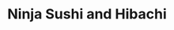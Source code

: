 ---
layout: place
title: "Ninja Sushi and Hibachi"
permalink: /ohio/mentor-on-the-lake/ninja-sushi-and-hibachi.html
stateAbbr: OH
stateName: Ohio
cityName: Mentor-On-The-Lake
place_id: ChIJA_SNRXKvMYgRH7sTW6rAqzo
photos:
  - name: >-
      places/ChIJA_SNRXKvMYgRH7sTW6rAqzo/photos/AeeoHcLqau4d4dFV1S7Thaa_yAwyXB-NKUFbNSQtnXAD6xYToatwL0OqVh3tjmuJvDGkZTRj1CTGOxcyhD-HpF0AUH8KP9EEe6noN9gqM742tYatkSVdKjjWrTdelQdXuQ4aiyQKeGDuU0bHYaCKzFe8tjakuJjXvLxAA_Rb8in5bwVCdgzAWPmx1dTCFUdueIsBUWaZ1pRxky6X45565RsNxbDUcMrJXUFtmmX5lYlZJzx6PqYkXmtluaxxydLwY1nss3tfoDRNyaZwLq58DQzhPEjiEYH56vP-Yw741bQLszN_pPZNX8oPr0C4G0RkmKk8v22UrOG_-IfMkzmZfcWOtLBKPTGoFsLLhn6TStmCtcd_53I0Vqmi5E-OaiPunLY6XPY2ZsKlQGAfzIhE50ML3-8QPapS0x6VURG891CZ5riSUTrB
    widthPx: 2992
    heightPx: 2992
    authorAttributions:
      - displayName: Vivi Adams
        uri: https://maps.google.com/maps/contrib/103604014565755194481
        photoUri: >-
          https://lh3.googleusercontent.com/a-/ALV-UjVhBVe7hddat5WZApRYr5vAzDoliJMmjjBusJldWAMVObKb2lb0=s100-p-k-no-mo
    flagContentUri: >-
      https://www.google.com/local/imagery/report/?cb_client=maps_api_places.places_api&image_key=!1e10!2sCIHM0ogKEICAgICe1dOGzwE&hl=en-US
    googleMapsUri: >-
      https://www.google.com/maps/place//data=!3m4!1e2!3m2!1sCIHM0ogKEICAgICe1dOGzwE!2e10!4m2!3m1!1s0x8831af72458df403:0x3aabc0aa5b13bb1f
  - name: >-
      places/ChIJA_SNRXKvMYgRH7sTW6rAqzo/photos/AeeoHcKArn6AFO7X47q7XRIQx6_5JNj7I8YPNReZTpUFH1X8Jqb_LO39wBoj4OXs7CyOxG7aPAm6NxSATeuXzQYYteYjNjcUusXDodQilWBTfU6BfQEtIG52paL7kuYogoC2OmbTqw9E7T_wKANURZcFw7_LaLjWdxzZzBbWqDqbfiXEU8_HPFrthv1Lj83snJtAlJif4AbfvU8hfrSOVjNK9fQXE7lpYr8cQCxot1wyp8j8n6KRlg_LDNStwTO_RdDcFG5Brg6iVWnQetQ4iAlkXNAmz2shdaz4sEH8p8Bsnxq2RQ
    widthPx: 2400
    heightPx: 1600
    authorAttributions:
      - displayName: Ninja Sushi and Hibachi
        uri: https://maps.google.com/maps/contrib/108448461735225053755
        photoUri: >-
          https://lh3.googleusercontent.com/a/ACg8ocJDUSc-scW4jd9xZao4UCyweL8Zx2mcoAUdNNVhNsXlbsz1cg=s100-p-k-no-mo
    flagContentUri: >-
      https://www.google.com/local/imagery/report/?cb_client=maps_api_places.places_api&image_key=!1e10!2sAF1QipOH4i2m61JlUETnP_9PDr0j5OoqwLCJLKawMPA_&hl=en-US
    googleMapsUri: >-
      https://www.google.com/maps/place//data=!3m4!1e2!3m2!1sAF1QipOH4i2m61JlUETnP_9PDr0j5OoqwLCJLKawMPA_!2e10!4m2!3m1!1s0x8831af72458df403:0x3aabc0aa5b13bb1f
  - name: >-
      places/ChIJA_SNRXKvMYgRH7sTW6rAqzo/photos/AeeoHcJn3Xuy7TnFgDXH6UkssoE7hYkHMWujC7oeNGkmdg-ZcvsaRestjq9ra8Ov7bxEo1p3W_lazxO6Q-28LNMD0Z69NvaLensnF54IUGpAJi2wwdlLIQxtGKpU9VDrqFdMxFoG4Sk0ye8Xrc8PoUx5F8BIccIYCFG87wGuwjX3Nf6AdgahHikkSRmZd4jMbyHNjfcqhWFT1bA_98mghLLRKM-zyX-1HfT-G2WcRKwuDFLYq5GNwwzHC7Ndan-vkHJc24OUKg4Ui-mR0cqPLzPOaZ845ZXdX4ywL7T_lCAe8Lm2_rAfbmJCvTFi1DgP1VReY2pVyOjc-dpPCUohw3VtFi702aDJjDKzG89rd8QcGarwtKW4qoj9hXfgcYxq_yXMSJO4vxiQQZXidzWEGlTfR9T_vtEDPPNSXwvCq4coilnyQXhj
    widthPx: 4000
    heightPx: 2252
    authorAttributions:
      - displayName: Big-J
        uri: https://maps.google.com/maps/contrib/105946261328844197226
        photoUri: >-
          https://lh3.googleusercontent.com/a/ACg8ocKqD9SK5vikYQzk1BTHqi-bIrCDfkskBk21HAJTVU9CjibMSaGD=s100-p-k-no-mo
    flagContentUri: >-
      https://www.google.com/local/imagery/report/?cb_client=maps_api_places.places_api&image_key=!1e10!2sCIHM0ogKEICAgMDwpJ2EvQE&hl=en-US
    googleMapsUri: >-
      https://www.google.com/maps/place//data=!3m4!1e2!3m2!1sCIHM0ogKEICAgMDwpJ2EvQE!2e10!4m2!3m1!1s0x8831af72458df403:0x3aabc0aa5b13bb1f
  - name: >-
      places/ChIJA_SNRXKvMYgRH7sTW6rAqzo/photos/AeeoHcJ5JIe2vk6okmOILW4qQn1BEdOwcdlf0DAB8fKsi9pNoJIcOr_IXjy_32QGZVFvjMlgjJAGcWytsgwHcENF8JrW-qJxFjSlGEnZlTj6a3LZqbJud8TPXPTrwl8zFwXynRwya9l7oriS-Abq8CW-JfpvFX-3RcOgfTviAEh2ojsPm6sUiEYF5Rp3U7L4r7pB3tVMEiaFqbNkg7-il9qz1oGEVh5Y6BLMnSsPrHhlU7Drm9FhtbNFAVQaRSOaLuNzCNI6I9rRMnGio9QsNUKWZPkqAKyk0izsoxBvEuVsVJi4S-Nne2wVikb4cuQVNeSMZPi2AISndosL9hMUmLvZbBlMFGx0btl33tNTC4XfhkR6y1Sy2hKyI9lF4L--JDfaA8pTi7AdFuSgY-HjcgiLeAKUyN-OYJRP4ipNrMzoX-FZjdE
    widthPx: 3600
    heightPx: 4800
    authorAttributions:
      - displayName: Heidi
        uri: https://maps.google.com/maps/contrib/106210038564329401307
        photoUri: >-
          https://lh3.googleusercontent.com/a/ACg8ocJ9ovPoWZsOklJfoJwoN8Bxobh-ownOOtxLT2RQrdW_-5aIWg=s100-p-k-no-mo
    flagContentUri: >-
      https://www.google.com/local/imagery/report/?cb_client=maps_api_places.places_api&image_key=!1e10!2sCIHM0ogKEICAgIDvxsjp9gE&hl=en-US
    googleMapsUri: >-
      https://www.google.com/maps/place//data=!3m4!1e2!3m2!1sCIHM0ogKEICAgIDvxsjp9gE!2e10!4m2!3m1!1s0x8831af72458df403:0x3aabc0aa5b13bb1f
  - name: >-
      places/ChIJA_SNRXKvMYgRH7sTW6rAqzo/photos/AeeoHcJEvzJ9aWFCabMRl3C-6iPc-WyppGIAFCfnLWneNTAcPUFFdV_ZaodaaL3J889WFkJJa2PfIWg6AUq8N37hftIykA5vyrsRG3_cHE9C0gpaXwHXKzUSc6_sGqNtjSVNaclnKWbCCwLvEcFdacUJ-cAh6p5rstSPyEIV_8IT7hznW42Pu8IINUHroFt-_vcv1amP97it5qpOOd6eLpotPIdI0zewmY52Ho0-PYmXCKyqs9J8LHSLBb8_lMZEzdu-8EPL2MM_H6cE_R3P563lj82sY-9rk2kUuEydboqFnogHyk0N-seW3DPQvkyKNAKyhfCiDZJKoIzQTdU4jPuHaWVFdvgZAlQ33V50DIfgzDTRbUFSfcQse_xj3oLJWWjLpcp_LvlS-_rGbuCUTasSxm0j4jQTAly5AMrwmv_js6M4YYOVQJDxucp5rO3qpeIM
    widthPx: 2796
    heightPx: 2661
    authorAttributions:
      - displayName: Olga H.
        uri: https://maps.google.com/maps/contrib/110764076093149561163
        photoUri: >-
          https://lh3.googleusercontent.com/a/ACg8ocKCcHFvMqdfeQRdIIQ33B48-F10hOPz9t4a_W3wjCqwm9OhrA=s100-p-k-no-mo
    flagContentUri: >-
      https://www.google.com/local/imagery/report/?cb_client=maps_api_places.places_api&image_key=!1e10!2sCIABIhAGbzaqvjWNH2f0m9cAB8KS&hl=en-US
    googleMapsUri: >-
      https://www.google.com/maps/place//data=!3m4!1e2!3m2!1sCIABIhAGbzaqvjWNH2f0m9cAB8KS!2e10!4m2!3m1!1s0x8831af72458df403:0x3aabc0aa5b13bb1f
  - name: >-
      places/ChIJA_SNRXKvMYgRH7sTW6rAqzo/photos/AeeoHcKg7kvcNnHLuZmuflERMBm91wcwpDOgt9QajnYil05gM7tF-GoOOr5qHqy654G4hgwExYd-t1v789_5zklvV-XDnkYtmQmg2E4uSDBpYtmWOhieRcEbXFXkI15A3azNdbtcwUCkEzHeOKFd8vhPdkL14PDbNMgKz_w-DWdNTVsTPvEVXhpOA1MxbhfhAHQgLMp6crl2H-1R9Z6lmyx2AvM1G5lZj8JlB9oRwo4O-ePpD38d49QDHISMHZp25NGLCgQxx8WBUL5CrO0Wz7MidCuiTYLYv0D53OS_hzf0OIuh_XCS2HeL_wDg_GkQZth26Q3fBUHc1__K72FEFGwp49qvNhbvkWxUjxAmkZ_2MHI9E6udt9w2qBs0ORgK86c_ZF-y5u0nPoJ5WLkn0KUfBOFN3Y4eOAHBaf7lXluHToEP-R0I
    widthPx: 4000
    heightPx: 3000
    authorAttributions:
      - displayName: Jennifer Tanner
        uri: https://maps.google.com/maps/contrib/105907624080415669736
        photoUri: >-
          https://lh3.googleusercontent.com/a-/ALV-UjXrVhq67nNvph182npJLKmOxoNBvKNaZnZjADOkztMLMyurjbxo4w=s100-p-k-no-mo
    flagContentUri: >-
      https://www.google.com/local/imagery/report/?cb_client=maps_api_places.places_api&image_key=!1e10!2sCIHM0ogKEICAgID7j-uf8AE&hl=en-US
    googleMapsUri: >-
      https://www.google.com/maps/place//data=!3m4!1e2!3m2!1sCIHM0ogKEICAgID7j-uf8AE!2e10!4m2!3m1!1s0x8831af72458df403:0x3aabc0aa5b13bb1f
  - name: >-
      places/ChIJA_SNRXKvMYgRH7sTW6rAqzo/photos/AeeoHcLHwPuFQ32Y82VuYhKjgZoIrsL50cFhGchVEPjzEBjYHDpCVP9oaUfhWuvTI0HAerlTPc-xOz_a8YQABlJ5R3HsD7_flsCAJgGbY9QJiitoFwauijo_0avnwqorrnuzBaFhxB3lkkA8MZvNn_cHD_UK1ykwUMnIV4NGw5NJD4TUEbd2yLheTIdIJdbwkbCqSPjeLp87COT9oOC2wCyYOHcrRDyq9NHfLgWB-me36rWYkoqwWOJk00Di1BCoNoVLO8QSpLvmKySSq-GuK4LulHicsOKt_YQE8C75laj9AdN3aBqibmdlHRCfrLzIEL2jjybHfSyh3TdeMQc8fEXckvwdVVFXBDgzN0oDDtk_PuvK2jlUwK2DlYFiij_T0CEKaDG53cukWkl96XxBpQi8MfLhMj9di4GvKsrs8zs6jz6jFQ
    widthPx: 4032
    heightPx: 3024
    authorAttributions:
      - displayName: Valentyn Panchenko
        uri: https://maps.google.com/maps/contrib/103434167204448462324
        photoUri: >-
          https://lh3.googleusercontent.com/a-/ALV-UjV2P6gL4Kfu1-YmizU7teLnFI41vuVmNvmL0TzfHF5gumF-aBULyQ=s100-p-k-no-mo
    flagContentUri: >-
      https://www.google.com/local/imagery/report/?cb_client=maps_api_places.places_api&image_key=!1e10!2sCIHM0ogKEICAgICH4_-DOg&hl=en-US
    googleMapsUri: >-
      https://www.google.com/maps/place//data=!3m4!1e2!3m2!1sCIHM0ogKEICAgICH4_-DOg!2e10!4m2!3m1!1s0x8831af72458df403:0x3aabc0aa5b13bb1f
  - name: >-
      places/ChIJA_SNRXKvMYgRH7sTW6rAqzo/photos/AeeoHcLSoOiVJas_hd9zPUX7_-9SIN5MqHf5Wrpx9iFqU7tL17N_9DIK-2z_B0e42GzoTJeDkG4hW6IaYRx4K0KlV8HiaHz2nmOMAMKDgWe8gEcu03DNA24sHCi0NW708jtUxJoew_qz6Q1aePMumWEEXda4Hx2KuVIX28n8MmJhCPIgSAJhPUB7mtPd4eIbzXJCp_lh_toCd24y62xf1HVlClNWxJZYTP0hGwlYWzFny9rf3WVitkeCktsNvSsWbNBmhx0QlScYjK1WxSA7T4a8a3PDqDxf2YzRS8B8G_iWHJ0zi-Y6jq9_3OjQVz8YAK_QGLhyuJnBWiD7z8riIsjVsVFOYXpleNaT6fWpDZGkOlUKUxMcqR21IEZq1bhp-gwByQHeyZZHxO5XaIMOXPKrj2Or4BSMFfkigiAmUIc1qXY
    widthPx: 3024
    heightPx: 4032
    authorAttributions:
      - displayName: P N
        uri: https://maps.google.com/maps/contrib/105064267533124639825
        photoUri: >-
          https://lh3.googleusercontent.com/a-/ALV-UjXI6hvcJC0tKwFt_sQ6a1dm7xmmwTiKtq_n4NDu8NwuTy2bynzD=s100-p-k-no-mo
    flagContentUri: >-
      https://www.google.com/local/imagery/report/?cb_client=maps_api_places.places_api&image_key=!1e10!2sCIHM0ogKEICAgMCI8ZbVAQ&hl=en-US
    googleMapsUri: >-
      https://www.google.com/maps/place//data=!3m4!1e2!3m2!1sCIHM0ogKEICAgMCI8ZbVAQ!2e10!4m2!3m1!1s0x8831af72458df403:0x3aabc0aa5b13bb1f
  - name: >-
      places/ChIJA_SNRXKvMYgRH7sTW6rAqzo/photos/AeeoHcL5dG0JVzaBZTwFDqxiK6bKLcWLyGr3sqtKy0KibA-MwPI0cgn5OmnCqBzPvlX_32Db4hK9He1XHyx7vFh1PA1nvTpS-J2YKysxUbUwuPQAxrA_hUnR_IIjE_fFjeY4bD6yhr4jbkZv_jJSUHNFoBTbuSfShLOyjY7e6FAxfNTwJcPvZcR5tDy6aDaJKTp72q0yCbtlvuGdLv2YP_b6sL-RAc68s5eoTtJ-KVZ3VDknHdlGZxwOwPjqjLg3Q6-h5f5QGPLtjjUy_GU6MPIYlfcmgbr4800hnbNlIUF3f_OwNvPL0Q7NGxpcKc7FoCud1gazZrmy-4XhIiMmlt_QK6JimB5C5x6gX9MxhxFUSgKCULkXQzPuNXHwtXpjLREiY46rJoWNzpzmjoqUjSW4nV9xxZjqZTD0vCh9vXezhbcAbCYT
    widthPx: 3024
    heightPx: 4032
    authorAttributions:
      - displayName: Lexie Edwards
        uri: https://maps.google.com/maps/contrib/108191858252436727000
        photoUri: >-
          https://lh3.googleusercontent.com/a/ACg8ocLE_XC1-m87afxxjn6CrKh8C8ouhGnF8FLCpKbuVY-_sFnVHA=s100-p-k-no-mo
    flagContentUri: >-
      https://www.google.com/local/imagery/report/?cb_client=maps_api_places.places_api&image_key=!1e10!2sCIHM0ogKEICAgMDw2ePvxwE&hl=en-US
    googleMapsUri: >-
      https://www.google.com/maps/place//data=!3m4!1e2!3m2!1sCIHM0ogKEICAgMDw2ePvxwE!2e10!4m2!3m1!1s0x8831af72458df403:0x3aabc0aa5b13bb1f
  - name: >-
      places/ChIJA_SNRXKvMYgRH7sTW6rAqzo/photos/AeeoHcIw6ydW7dN80NEsTZYdzWj87UxIe_sGRGbnVg-MtB8HD9Yp6EbSneiOaoG1xodfY3um7asiIAumtylDKN9YiHrU18bMUKxlGlXB7teGCrPwOZ1W_EJjI_vXoVHXJHKCH03wLju17LiKl7Py3Mg9dRP6haKcoaxEWcD656f6feUTt3j2v6CL2z6Ei_D97AzhP9Mggt-uYNgiJMj-rEs5ZztNDjFEeCvA2zMPOl0oNjzQJKPB6MzoGsVTOtA1DInM3DPOrGlVx3twm39yo8ULn9c_djLasiqfasf0tUWFW4eW3MU0FlaoOkdDALurMunAzGhGnSnjNgAgYkqBQVZ7vygIzMkyuOuRRdYI3KEZely2jyNr5war7uXjE1aEzVIaVMX_rfxMlWEZs6NiAEH5dSb6b4kc7kg8NLce7q-Mc9BHfEfw
    widthPx: 4080
    heightPx: 3072
    authorAttributions:
      - displayName: Olga H.
        uri: https://maps.google.com/maps/contrib/110764076093149561163
        photoUri: >-
          https://lh3.googleusercontent.com/a/ACg8ocKCcHFvMqdfeQRdIIQ33B48-F10hOPz9t4a_W3wjCqwm9OhrA=s100-p-k-no-mo
    flagContentUri: >-
      https://www.google.com/local/imagery/report/?cb_client=maps_api_places.places_api&image_key=!1e10!2sCIHM0ogKEICAgICz8sD_4AE&hl=en-US
    googleMapsUri: >-
      https://www.google.com/maps/place//data=!3m4!1e2!3m2!1sCIHM0ogKEICAgICz8sD_4AE!2e10!4m2!3m1!1s0x8831af72458df403:0x3aabc0aa5b13bb1f
address: 7873 Munson Rd, Mentor-On-The-Lake, OH 44060, USA
street: 7873 Munson Rd
city: Mentor-On-The-Lake
state: OH
zip: '44060'
country: USA
neighborhood: null
latitude: '41.705431'
longitude: '-81.358164'
accessibility_options:
  wheelchairAccessibleParking: true
  wheelchairAccessibleEntrance: true
  wheelchairAccessibleRestroom: true
  wheelchairAccessibleSeating: true
business_status: OPERATIONAL
name: Ninja Sushi and Hibachi
google_maps_links:
  directionsUri: >-
    https://www.google.com/maps/dir//''/data=!4m7!4m6!1m1!4e2!1m2!1m1!1s0x8831af72458df403:0x3aabc0aa5b13bb1f!3e0
  placeUri: https://maps.google.com/?cid=4227684513122335519
  writeAReviewUri: >-
    https://www.google.com/maps/place//data=!4m3!3m2!1s0x8831af72458df403:0x3aabc0aa5b13bb1f!12e1
  reviewsUri: >-
    https://www.google.com/maps/place//data=!4m4!3m3!1s0x8831af72458df403:0x3aabc0aa5b13bb1f!9m1!1b1
  photosUri: >-
    https://www.google.com/maps/place//data=!4m3!3m2!1s0x8831af72458df403:0x3aabc0aa5b13bb1f!10e5
primary_type: Sushi Restaurant
opening_hours:
  regular: null
  current: null
secondary_opening_hours:
  regular:
    weekdayDescriptions: null
    type: null
  current:
    weekdayDescriptions: null
    type: null
phone: (440) 701-8293
price_level: PRICE_LEVEL_MODERATE
price_range: $30 &ndash; $50
rating: '4.8'
rating_count: 677
website: http://ninjainmentor.com/
description: null
reviews:
  - name: >-
      places/ChIJA_SNRXKvMYgRH7sTW6rAqzo/reviews/ChZDSUhNMG9nS0VJQ0FnTUR3MmVQdmV3EAE
    relativePublishTimeDescription: 2 weeks ago
    rating: 5
    text:
      text: >-
        If you don't come to Ninja, you are simply missing out. Might just be
        the best sushi I've ever had!! We come here often with our family when
        in town, and it is PHENOMENAL. I crave the tuna tataki constantly and
        always get my fix here. The fish is always fresh and delicious. The
        staff is incredibly knowledgeable, friendly, and kind. It's a busy
        little spot so definitely make a reservation! The restaurant itself was
        very clean and the sushi bar seating is excellent. We will absolutely be
        back!!!
      languageCode: en
    originalText:
      text: >-
        If you don't come to Ninja, you are simply missing out. Might just be
        the best sushi I've ever had!! We come here often with our family when
        in town, and it is PHENOMENAL. I crave the tuna tataki constantly and
        always get my fix here. The fish is always fresh and delicious. The
        staff is incredibly knowledgeable, friendly, and kind. It's a busy
        little spot so definitely make a reservation! The restaurant itself was
        very clean and the sushi bar seating is excellent. We will absolutely be
        back!!!
      languageCode: en
    authorAttribution:
      displayName: Lexie Edwards
      uri: https://www.google.com/maps/contrib/108191858252436727000/reviews
      photoUri: >-
        https://lh3.googleusercontent.com/a/ACg8ocLE_XC1-m87afxxjn6CrKh8C8ouhGnF8FLCpKbuVY-_sFnVHA=s128-c0x00000000-cc-rp-mo-ba3
    publishTime: '2025-03-27T02:16:01.051676Z'
    flagContentUri: >-
      https://www.google.com/local/review/rap/report?postId=ChZDSUhNMG9nS0VJQ0FnTUR3MmVQdmV3EAE&d=17924085&t=1
    googleMapsUri: >-
      https://www.google.com/maps/reviews/data=!4m6!14m5!1m4!2m3!1sChZDSUhNMG9nS0VJQ0FnTUR3MmVQdmV3EAE!2m1!1s0x8831af72458df403:0x3aabc0aa5b13bb1f
  - name: >-
      places/ChIJA_SNRXKvMYgRH7sTW6rAqzo/reviews/ChZDSUhNMG9nS0VJQ0FnTUN3ejRiRkpBEAE
    relativePublishTimeDescription: 3 weeks ago
    rating: 5
    text:
      text: >-
        This is my ABSOLUTE favorite Sushi/Hibachi restaurant. The Sushi is SO
        incredibly fresh and delicious and the Hibachi is fantastic. Drinks and
        Desserts are also amazing. My husband studied abroad in Japan and said
        that this was better than the Sushi he had there. My husband and I go
        every single weekend that we can and we usually bring friends. The
        customer service is amazing as well and they are always friendly. The
        prices are pretty reasonable as well. Cannot recommend this restaurant
        enough. If you are a sushi/hibachi fan please do go!!
      languageCode: en
    originalText:
      text: >-
        This is my ABSOLUTE favorite Sushi/Hibachi restaurant. The Sushi is SO
        incredibly fresh and delicious and the Hibachi is fantastic. Drinks and
        Desserts are also amazing. My husband studied abroad in Japan and said
        that this was better than the Sushi he had there. My husband and I go
        every single weekend that we can and we usually bring friends. The
        customer service is amazing as well and they are always friendly. The
        prices are pretty reasonable as well. Cannot recommend this restaurant
        enough. If you are a sushi/hibachi fan please do go!!
      languageCode: en
    authorAttribution:
      displayName: Cassie Tobin
      uri: https://www.google.com/maps/contrib/109539086358396005680/reviews
      photoUri: >-
        https://lh3.googleusercontent.com/a/ACg8ocKnwqe64cd8bU9zOpooR3GKjTsWbQMwnjqQIx63o33b5OXuRQ=s128-c0x00000000-cc-rp-mo
    publishTime: '2025-03-22T02:52:22.437570Z'
    flagContentUri: >-
      https://www.google.com/local/review/rap/report?postId=ChZDSUhNMG9nS0VJQ0FnTUN3ejRiRkpBEAE&d=17924085&t=1
    googleMapsUri: >-
      https://www.google.com/maps/reviews/data=!4m6!14m5!1m4!2m3!1sChZDSUhNMG9nS0VJQ0FnTUN3ejRiRkpBEAE!2m1!1s0x8831af72458df403:0x3aabc0aa5b13bb1f
  - name: >-
      places/ChIJA_SNRXKvMYgRH7sTW6rAqzo/reviews/ChdDSUhNMG9nS0VJQ0FnTUN3N2FDWnJnRRAB
    relativePublishTimeDescription: 3 weeks ago
    rating: 5
    text:
      text: >-
        This has to be one of the best sushi spots in the entire city. Ever
        since my trip to Japan and Korea, I could not find a good sushi place
        until my barber told me about Ninja and oh boy let me tell you! This
        place is exactly what I was looking for. This sushi restaurant is small,
        private, and authentic. Prices can be high for premium rolls but they
        are worth every penny! Lately they have been busy and I would recommend
        booking a reservation if you are planning on going there on a weekend or
        for a dinner. What a wonderful sushi jewel!
      languageCode: en
    originalText:
      text: >-
        This has to be one of the best sushi spots in the entire city. Ever
        since my trip to Japan and Korea, I could not find a good sushi place
        until my barber told me about Ninja and oh boy let me tell you! This
        place is exactly what I was looking for. This sushi restaurant is small,
        private, and authentic. Prices can be high for premium rolls but they
        are worth every penny! Lately they have been busy and I would recommend
        booking a reservation if you are planning on going there on a weekend or
        for a dinner. What a wonderful sushi jewel!
      languageCode: en
    authorAttribution:
      displayName: Leo Khan
      uri: https://www.google.com/maps/contrib/118112162156116293444/reviews
      photoUri: >-
        https://lh3.googleusercontent.com/a-/ALV-UjWXFFigbGE2GwUyCyvLRXW1AA3GkVrRkUXkOK1_omnmPPEiDwb9=s128-c0x00000000-cc-rp-mo-ba5
    publishTime: '2025-03-20T14:13:52.233581Z'
    flagContentUri: >-
      https://www.google.com/local/review/rap/report?postId=ChdDSUhNMG9nS0VJQ0FnTUN3N2FDWnJnRRAB&d=17924085&t=1
    googleMapsUri: >-
      https://www.google.com/maps/reviews/data=!4m6!14m5!1m4!2m3!1sChdDSUhNMG9nS0VJQ0FnTUN3N2FDWnJnRRAB!2m1!1s0x8831af72458df403:0x3aabc0aa5b13bb1f
  - name: >-
      places/ChIJA_SNRXKvMYgRH7sTW6rAqzo/reviews/ChdDSUhNMG9nS0VJQ0FnTUNJOFpiVm5nRRAB
    relativePublishTimeDescription: a week ago
    rating: 5
    text:
      text: >-
        Best Omakase in Cleveland area. 5 appetizers, 10 nigri and one hand
        roll, one dessert. Will definitely come back and worth driving all the
        way there. We will need to call 48 hours in advance for omakase.
      languageCode: en
    originalText:
      text: >-
        Best Omakase in Cleveland area. 5 appetizers, 10 nigri and one hand
        roll, one dessert. Will definitely come back and worth driving all the
        way there. We will need to call 48 hours in advance for omakase.
      languageCode: en
    authorAttribution:
      displayName: P N
      uri: https://www.google.com/maps/contrib/105064267533124639825/reviews
      photoUri: >-
        https://lh3.googleusercontent.com/a-/ALV-UjXI6hvcJC0tKwFt_sQ6a1dm7xmmwTiKtq_n4NDu8NwuTy2bynzD=s128-c0x00000000-cc-rp-mo-ba4
    publishTime: '2025-04-02T22:54:58.784087Z'
    flagContentUri: >-
      https://www.google.com/local/review/rap/report?postId=ChdDSUhNMG9nS0VJQ0FnTUNJOFpiVm5nRRAB&d=17924085&t=1
    googleMapsUri: >-
      https://www.google.com/maps/reviews/data=!4m6!14m5!1m4!2m3!1sChdDSUhNMG9nS0VJQ0FnTUNJOFpiVm5nRRAB!2m1!1s0x8831af72458df403:0x3aabc0aa5b13bb1f
  - name: >-
      places/ChIJA_SNRXKvMYgRH7sTW6rAqzo/reviews/ChZDSUhNMG9nS0VJQ0FnTUR3cEoyRVRREAE
    relativePublishTimeDescription: 3 weeks ago
    rating: 5
    text:
      text: >-
        5 🌟   Great place for sushi 🍣.   Hidden gem.  Amazing service, sushi
        craft, fresh food, great quality, great mixed drinks and great decor and
        atmosphere.  Highly recommended.  We will definitely be back.
      languageCode: en
    originalText:
      text: >-
        5 🌟   Great place for sushi 🍣.   Hidden gem.  Amazing service, sushi
        craft, fresh food, great quality, great mixed drinks and great decor and
        atmosphere.  Highly recommended.  We will definitely be back.
      languageCode: en
    authorAttribution:
      displayName: Big-J
      uri: https://www.google.com/maps/contrib/105946261328844197226/reviews
      photoUri: >-
        https://lh3.googleusercontent.com/a/ACg8ocKqD9SK5vikYQzk1BTHqi-bIrCDfkskBk21HAJTVU9CjibMSaGD=s128-c0x00000000-cc-rp-mo-ba6
    publishTime: '2025-03-23T16:45:41.034811Z'
    flagContentUri: >-
      https://www.google.com/local/review/rap/report?postId=ChZDSUhNMG9nS0VJQ0FnTUR3cEoyRVRREAE&d=17924085&t=1
    googleMapsUri: >-
      https://www.google.com/maps/reviews/data=!4m6!14m5!1m4!2m3!1sChZDSUhNMG9nS0VJQ0FnTUR3cEoyRVRREAE!2m1!1s0x8831af72458df403:0x3aabc0aa5b13bb1f
parking_options:
  freeParkingLot: true
  freeStreetParking: true
  valetParking: false
payment_options:
  acceptsCreditCards: true
  acceptsDebitCards: true
  acceptsCashOnly: false
  acceptsNfc: true
allow_dogs: null
curbside_pickup: null
delivery: true
dine_in: true
good_for_children: null
good_for_groups: true
good_for_sports: false
live_music: false
menu_for_children: null
outdoor_seating: false
reservable: true
restroom: true
serves_beer: true
serves_breakfast: false
serves_brunch: false
serves_cocktails: true
serves_coffee: null
serves_dinner: true
serves_dessert: true
serves_lunch: true
serves_vegetarian_food: true
serves_wine: true
takeout: true

---